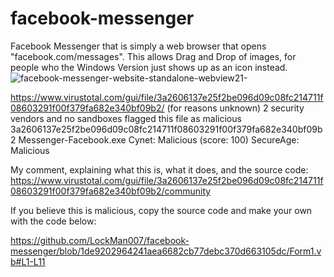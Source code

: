 # facebook-messenger
Facebook Messenger that is simply a web browser that opens "facebook.com/messages". This allows Drag and Drop of images, for people who the Windows Version just shows up as an icon instead.
![facebook-messenger-website-standalone-webview21-](https://github.com/LockMan007/facebook-messenger/assets/13595927/23aa34ec-49da-4cdc-9218-438f569cd368)

https://www.virustotal.com/gui/file/3a2606137e25f2be096d09c08fc214711f08603291f00f379fa682e340bf09b2/
(for reasons unknown)
2 security vendors and no sandboxes flagged this file as malicious
3a2606137e25f2be096d09c08fc214711f08603291f00f379fa682e340bf09b2
Messenger-Facebook.exe
Cynet: Malicious (score: 100)
SecureAge: Malicious

My comment, explaining what this is, what it does, and the source code:
https://www.virustotal.com/gui/file/3a2606137e25f2be096d09c08fc214711f08603291f00f379fa682e340bf09b2/community

If you believe this is malicious, copy the source code and make your own with the code below:

https://github.com/LockMan007/facebook-messenger/blob/1de9202964241aea6682cb77debc370d663105dc/Form1.vb#L1-L11
